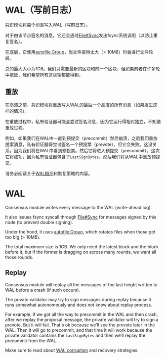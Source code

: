 # WAL（写前日志）

共识模块将每个消息写入WAL（写前日志）。

对于由该节点签名的消息，它还会通过[File#Sync](https://golang.org/pkg/os/#File.Sync)发出fsync系统调用（以防止重复签名）。

在底层，它使用[autofile.Group](https://godoc.org/github.com/tendermint/tmlibs/autofile#Group)，当文件变得太大（> 10MB）时会进行文件轮转。

总的最大大小为1GB。我们只需要最新的区块和前一个区块，但如果前者在许多轮中拖延，我们希望所有这些轮都能得到。

## 重放

在崩溃之前，共识模块将重放写入WAL的最后一个高度的所有消息（如果发生这样的情况）。

在重放过程中，私有验证器可能会尝试签名消息，因为它运行得相对独立，不知道重放过程。

例如，如果我们在WAL中一直到预提交（precommit）然后崩溃，之后我们重放提案消息，私有验证器将尝试签名一个预投票（prevote）。但它会失败。这没关系，因为我们将在WAL中看到预投票。然后它将进入预提交（precommit），这次它将成功，因为私有验证器包含了`LastSignBytes`，然后我们将从WAL中重放预提交。

请务必阅读关于[WAL损坏](https://github.com/tendermint/tendermint/blob/v0.34.x/docs/tendermint-core/running-in-production.md#wal-corruption)和恢复策略的内容。


# WAL

Consensus module writes every message to the WAL (write-ahead log).

It also issues fsync syscall through
[File#Sync](https://golang.org/pkg/os/#File.Sync) for messages signed by this
node (to prevent double signing).

Under the hood, it uses
[autofile.Group](https://godoc.org/github.com/tendermint/tmlibs/autofile#Group),
which rotates files when those get too big (> 10MB).

The total maximum size is 1GB. We only need the latest block and the block before it,
but if the former is dragging on across many rounds, we want all those rounds.

## Replay

Consensus module will replay all the messages of the last height written to WAL
before a crash (if such occurs).

The private validator may try to sign messages during replay because it runs
somewhat autonomously and does not know about replay process.

For example, if we got all the way to precommit in the WAL and then crash,
after we replay the proposal message, the private validator will try to sign a
prevote. But it will fail. That's ok because we’ll see the prevote later in the
WAL. Then it will go to precommit, and that time it will work because the
private validator contains the `LastSignBytes` and then we’ll replay the
precommit from the WAL.

Make sure to read about [WAL corruption](https://github.com/tendermint/tendermint/blob/v0.34.x/docs/tendermint-core/running-in-production.md#wal-corruption)
and recovery strategies.
